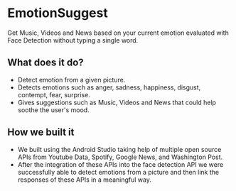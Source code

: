 # EmotionSuggest
Get Music, Videos and News based on your current emotion evaluated with Face Detection without typing a single word.
## __What does it do?__
- Detect emotion from a given picture.
- Detects emotions such as anger, sadness, happiness, disgust, contempt, fear, surprise. 
- Gives suggestions such as Music, Videos and News that could help soothe the user's mood.

## __How we built it__
- We built using the Android Studio taking help of multiple open source APIs from Youtube Data, Spotify, Google News, and Washington Post. 
- After the integration of these APIs into the face detection API we were successfully able to detect emotions from a picture and then link  the responses of these APIs in a meaningful way.

